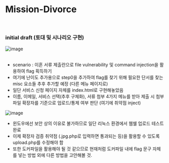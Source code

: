 # Mission-Divorce
<br>

### initial draft (토대 및 시나리오 구현)
![image](https://github.com/user-attachments/assets/898a0c72-2505-4fa9-9783-5a64d7015869)
<br><br>
- scenario : 이혼 서류 제출란으로 file vulnerability 및 command injection을 활용하여 flag 획득하기
- 여기에 난이도 추가용으로 step0을 추가하여 flag를 찾기 위해 필요한 단서를 찾는 misc 요소들 추후 추가할 예정 (다른 메뉴 페이지로)
- 일단 서비스 신청 페이지 자체를 index.html로 구현해놓았음
- 이름, 이메일, 서비스 선택(추후 구체화), 서류 첨부 4가지 메뉴를 받아 제출 시 첨부 파일 확장자를 기준으로 업로드/통제 여부 판단 (여기에 취약점 inject) <br>
  
![image](https://github.com/user-attachments/assets/2879fd83-d8bd-47a4-b569-9d4e9c7b56f0)
<br>
- 윈도우에선 보안 상의 이유로 불가하므로 일단 리눅스 환경에서 웹쉘 업로드 테스트 완료
- 이제 확장자 검증 취약점 (.jpg.php로 입력하면 통과되는 등)을 활용할 수 있도록 upload.php를 수정해야 함
- 또한 도커파일을 활용해야 될 것 같으므로 현재처럼 도커파일 내에 flag 문구 자체를 넣는 방법 외에 다른 방법을 고안해볼 것.

